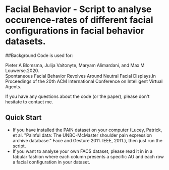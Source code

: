 # Facial Behavior - Script to analyse occurence-rates of different facial configurations in facial behavior datasets.

##Background
Code is used for:

Pieter A Blomsma, Julija Vaitonyte, Maryam Alimardani, and Max M Louwerse.2020.  
Spontaneous Facial Behavior Revolves Around Neutral Facial Displays.In Proceedings 
of the 20th ACM International Conference on Intelligent Virtual Agents.

If you have any questions about the code (or the paper), please don't hesitate to contact me.

## Quick Start

* If you have installed the PAIN dataset on your computer (Lucey, Patrick, et al. "Painful data: The UNBC-McMaster shoulder pain expression archive database." Face and Gesture 2011. IEEE, 2011.), then just run the script.
* If you want to analyse your own FACS dataset, please read it in in a tabular fashion where each column presents a specific AU and each row a facial configuration in your dataset. 



